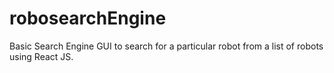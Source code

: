 # robosearchEngine
Basic Search Engine GUI to search for a particular robot from a list of robots using React JS.
